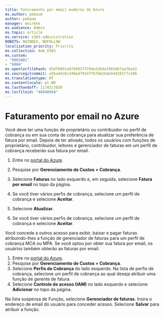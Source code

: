 ```yaml
---
title: Faturamento por email moderno do Azure
ms.author: pebaum
author: pebaum
manager: mnirkhe
ms.audience: Admin
ms.topic: article
ms.service: o365-administration
ROBOTS: NOINDEX, NOFOLLOW
localization_priority: Priority
ms.collection: Adm_O365
ms.custom:
- "9003801"
- "6866"
ms.openlocfilehash: 65df6091a97d4937379ded384a78b5d07aa76e42
ms.sourcegitcommit: a5ba4dc8c349ed79147f67b62bde544281f7c106
ms.translationtype: HT
ms.contentlocale: pt-BR
ms.lasthandoff: 11/03/2020
ms.locfileid: "48840564"
---
```

# <a name="email-invoicing-in-azure"></a>Faturamento por email no Azure

Você deve ter uma função de proprietário ou contribuidor no perfil de cobrança ou em sua conta de cobrança para atualizar sua preferência de fatura por email. Depois de ter ativado, todos os usuários com funções de proprietário, contribuidor, leitores e gerenciador de faturas em um perfil de cobrança receberão sua fatura por email.

1. Entre no [portal do Azure](https://portal.azure.com/).
2. Pesquise por **Gerenciamento de Custos + Cobrança**.
3. Selecione **Faturas** no lado esquerdo e, em seguida, selecione **Fatura por email** no topo da página.
4. Se você tiver vários perfis de cobrança, selecione um perfil de cobrança e selecione **Aceitar**.

5. Selecione **Atualizar**.
6. Se você tiver vários perfis de cobrança, selecione um perfil de cobrança e selecione **Aceitar**.

Você concede a outros acesso para exibir, baixar e pagar faturas atribuindo-lhes a função de gerenciador de faturas para um perfil de cobrança MCA ou MPA. Se você optou por obter sua fatura por email, os usuários também obterão as faturas por email.

1. Entre no [portal do Azure](https://portal.azure.com/).
2. Pesquise por **Gerenciamento de Custos + Cobrança**.
3. Selecione **Perfis de Cobrança** do lado esquerdo. Na lista de perfis de cobrança, selecione um perfil de cobrança ao qual deseja atribuir uma função de gerente de fatura.
4. Selecione **Controle de acesso (IAM)** no lado esquerdo e selecione **Adicionar** no topo da página.

Na lista suspensa de Função, selecione **Gerenciador de faturas**. Insira o endereço de email do usuário para conceder acesso. Selecione **Salvar** para atribuir a função.
